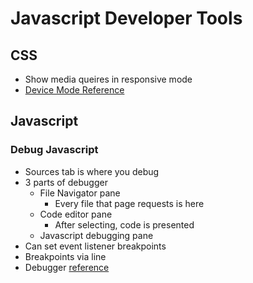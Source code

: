 # Javascript Developer Tools

## CSS
* Show media queires in responsive mode
* [Device Mode Reference](https://developer.chrome.com/docs/devtools/device-mode/)

## Javascript
### Debug Javascript
* Sources tab is where you debug
* 3 parts of debugger
    * File Navigator pane
        * Every file that page requests is here
    * Code editor pane
        * After selecting, code is presented
    * Javascript debugging pane
* Can set event listener breakpoints
* Breakpoints via line
* Debugger [reference](https://developer.chrome.com/docs/devtools/javascript/)